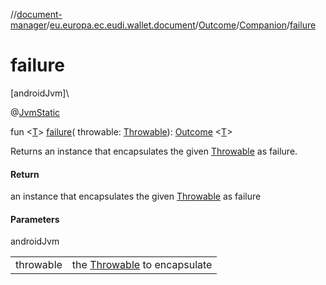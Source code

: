 //[document-manager](../../../../index.md)/[eu.europa.ec.eudi.wallet.document](../../index.md)/[Outcome](../index.md)/[Companion](index.md)/[failure](failure.md)

# failure

[androidJvm]\

@[JvmStatic](https://kotlinlang.org/api/latest/jvm/stdlib/kotlin-stdlib/kotlin.jvm/-jvm-static/index.html)

fun &lt;[T](failure.md)&gt; [failure](failure.md)(
throwable: [Throwable](https://kotlinlang.org/api/latest/jvm/stdlib/kotlin-stdlib/kotlin/-throwable/index.html)): [Outcome](../index.md)
&lt;[T](failure.md)&gt;

Returns an instance that encapsulates the
given [Throwable](https://kotlinlang.org/api/latest/jvm/stdlib/kotlin-stdlib/kotlin/-throwable/index.html)
as failure.

#### Return

an instance that encapsulates the
given [Throwable](https://kotlinlang.org/api/latest/jvm/stdlib/kotlin-stdlib/kotlin/-throwable/index.html)
as failure

#### Parameters

androidJvm

|           |                                                                                                                         |
|-----------|-------------------------------------------------------------------------------------------------------------------------|
| throwable | the [Throwable](https://kotlinlang.org/api/latest/jvm/stdlib/kotlin-stdlib/kotlin/-throwable/index.html) to encapsulate |
